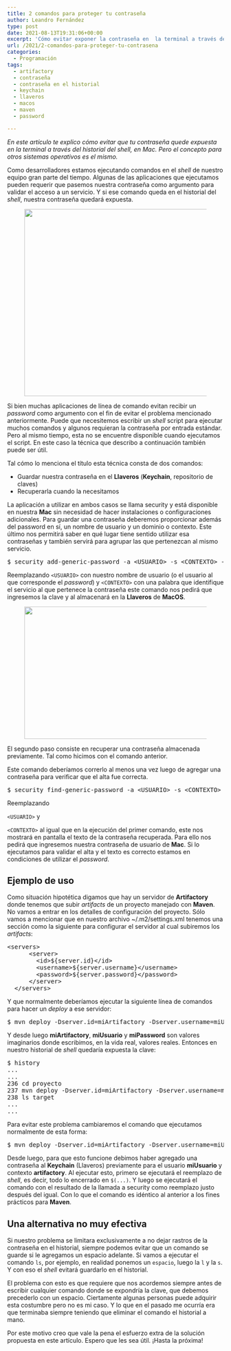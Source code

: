 ```yaml
---
title: 2 comandos para proteger tu contraseña
author: Leandro Fernández
type: post
date: 2021-08-13T19:31:06+00:00
excerpt: 'Cómo evitar exponer la contraseña en  la terminal a través del historial de comandos del shell en MacOS.'
url: /2021/2-comandos-para-proteger-tu-contrasena
categories:
  - Programación
tags:
  - artifactory
  - contraseña
  - contraseña en el historial
  - keychain
  - llaveros
  - macos
  - maven
  - password

---
```

_En este artículo te explico cómo evitar que tu contraseña quede expuesta en la terminal a través del historial del shell, en Mac. Pero el concepto para otros sistemas operativos es el mismo._

Como desarrolladores estamos ejecutando comandos en el _shell_ de nuestro equipo gran parte del tiempo. Algunas de las aplicaciones que ejecutamos pueden requerir que pasemos nuestra contraseña como argumento para validar el acceso a un servicio. Y si ese comando queda en el historial del _shell_, nuestra contraseña quedará expuesta.<figure class="wp-block-image size-full is-resized">

[<img loading="lazy" src="https://blog.drk.com.ar/wp-content/uploads/2021/08/keychain.png" alt="" class="wp-image-2744" width="744" height="434" srcset="https://blog.drk.com.ar/wp-content/uploads/2021/08/keychain.png 851w, https://blog.drk.com.ar/wp-content/uploads/2021/08/keychain-300x175.png 300w, https://blog.drk.com.ar/wp-content/uploads/2021/08/keychain-768x449.png 768w" sizes="(max-width: 744px) 100vw, 744px" />][1]</figure> 

Si bien muchas aplicaciones de línea de comando evitan recibir un _password_ como argumento con el fin de evitar el problema mencionado anteriormente. Puede que necesitemos escribir un _shell_ script para ejecutar muchos comandos y algunos requieran la contraseña por entrada estándar. Pero al mismo tiempo, esta no se encuentre disponible cuando ejecutamos el script. En este caso la técnica que describo a continuación también puede ser útil.

<!--more-->

Tal cómo lo menciona el título esta técnica consta de dos comandos:

  * Guardar nuestra contraseña en el **Llaveros** (**Keychain**, repositorio de claves)
  * Recuperarla cuando la necesitamos

La aplicación a utilizar en ambos casos se llama security y está disponible en nuestra **Mac** sin necesidad de hacer instalaciones o configuraciones adicionales. Para guardar una contraseña deberemos proporcionar además del password en sí, un nombre de usuario y un dominio o contexto. Este último nos permitirá saber en qué lugar tiene sentido utilizar esa contraseñas y también servirá para agrupar las que pertenezcan al mismo servicio.

<pre class="EnlighterJSRAW" data-enlighter-language="shell" data-enlighter-theme="" data-enlighter-highlight="" data-enlighter-linenumbers="" data-enlighter-lineoffset="" data-enlighter-title="" data-enlighter-group="">$ security add-generic-password -a &lt;USUARIO> -s &lt;CONTEXTO> -w</pre>

Reemplazando `<USUARIO>` con nuestro nombre de usuario (o el usuario al que corresponde el _password_) y `<CONTEXTO>` con una palabra que identifique el servicio al que pertenece la contraseña este comando nos pedirá que ingresemos la clave y al almacenará en la **Llaveros** de **MacOS**.

<div class="wp-block-media-text alignwide has-media-on-the-right is-stacked-on-mobile" style="grid-template-columns:auto 45%">
  <figure class="wp-block-media-text__media"><img loading="lazy" width="546" height="307" src="https://blog.drk.com.ar/wp-content/uploads/2021/08/keychain-pass-prompt.png" alt="" class="wp-image-2741 size-full" srcset="https://blog.drk.com.ar/wp-content/uploads/2021/08/keychain-pass-prompt.png 546w, https://blog.drk.com.ar/wp-content/uploads/2021/08/keychain-pass-prompt-300x169.png 300w" sizes="(max-width: 546px) 100vw, 546px" /></figure>
  
  <div class="wp-block-media-text__content">
    <p class="has-normal-font-size">
      El segundo paso consiste en recuperar una contraseña almacenada previamente. Tal como hicimos con el comando anterior.
    </p>
  </div>
</div>

Este comando deberíamos correrlo al menos una vez luego de agregar una contraseña para verificar que el alta fue correcta.

<pre class="EnlighterJSRAW" data-enlighter-language="shell" data-enlighter-theme="" data-enlighter-highlight="" data-enlighter-linenumbers="" data-enlighter-lineoffset="" data-enlighter-title="" data-enlighter-group="">$ security find-generic-password -a &lt;USUARIO> -s &lt;CONTEXTO> -w</pre>

Reemplazando 

<meta charset="utf-8" />

`<USUARIO>` y 

<meta charset="utf-8" />

`<CONTEXTO>` al igual que en la ejecución del primer comando, este nos mostrará en pantalla el texto de la contraseña recuperada. Para ello nos pedirá que ingresemos nuestra contraseña de usuario de **Mac**. Si lo ejecutamos para validar el alta y el texto es correcto estamos en condiciones de utilizar el _password_.

## Ejemplo de uso

Como situación hipotética digamos que hay un servidor de **Artifactory** donde tenemos que subir _artifacts_ de un proyecto manejado con **Maven**. No vamos a entrar en los detalles de configuración del proyecto. Sólo vamos a mencionar que en nuestro archivo ~/.m2/settings.xml tenemos una sección como la siguiente para configurar el servidor al cual subiremos los _artifacts_:

<pre class="EnlighterJSRAW" data-enlighter-language="xml" data-enlighter-theme="" data-enlighter-highlight="" data-enlighter-linenumbers="" data-enlighter-lineoffset="" data-enlighter-title="" data-enlighter-group="">&lt;servers>
      &lt;server>
        &lt;id>${server.id}&lt;/id>
        &lt;username>${server.username}&lt;/username>
        &lt;password>${server.password}&lt;/password>
      &lt;/server>
  &lt;/servers></pre>

Y que normalmente deberíamos ejecutar la siguiente línea de comandos para hacer un _deploy_ a ese servidor:

<pre class="EnlighterJSRAW" data-enlighter-language="shell" data-enlighter-theme="" data-enlighter-highlight="" data-enlighter-linenumbers="" data-enlighter-lineoffset="" data-enlighter-title="" data-enlighter-group="">$ mvn deploy -Dserver.id=miArtifactory -Dserver.username=miUsuario -Dserver.password=miPassword</pre>

Y desde luego **miArtifactory**, **miUsuario** y **miPassword** son valores imaginarios donde escribimos, en la vida real, valores reales. Entonces en nuestro historial de _shell_ quedaría expuesta la clave:

<pre class="EnlighterJSRAW" data-enlighter-language="shell" data-enlighter-theme="" data-enlighter-highlight="" data-enlighter-linenumbers="" data-enlighter-lineoffset="" data-enlighter-title="" data-enlighter-group="">$ history
...
...
236 cd proyecto
237 mvn deploy -Dserver.id=miArtifactory -Dserver.username=miUsuario -Dserver.password=miPassword
238 ls target
...
...</pre>

Para evitar este problema cambiaremos el comando que ejecutamos normalmente de esta forma:

<pre class="EnlighterJSRAW" data-enlighter-language="shell" data-enlighter-theme="" data-enlighter-highlight="" data-enlighter-linenumbers="" data-enlighter-lineoffset="" data-enlighter-title="" data-enlighter-group="">$ mvn deploy -Dserver.id=miArtifactory -Dserver.username=miUsuario -Dserver.password=$(security find-generic-password -a miUsuario -s artifactory -w)</pre>

Desde luego, para que esto funcione debimos haber agregado una contraseña al **Keychain** (Llaveros) previamente para el usuario **miUsuario** y contexto **artifactory**. Al ejecutar esto, primero se ejecutará el reemplazo de _shell_, es decir, todo lo encerrado en `$(...)`. Y luego se ejecutará el comando con el resultado de la llamada a security como reemplazo justo después del igual. Con lo que el comando es idéntico al anterior a los fines prácticos para **Maven**.

## Una alternativa no muy efectiva

Si nuestro problema se limitara exclusivamente a no dejar rastros de la contraseña en el historial, siempre podemos evitar que un comando se guarde si le agregamos un espacio adelante. Si vamos a ejecutar el comando `ls`, por ejemplo, en realidad ponemos un `espacio`, luego la `l` y la `s`. Y con eso el _shell_ evitará guardarlo en el historial.

El problema con esto es que requiere que nos acordemos siempre antes de escribir cualquier comando donde se expondría la clave, que debemos precederlo con un espacio. Ciertamente algunas personas puede adquirir esta costumbre pero no es mi caso. Y lo que en el pasado me ocurría era que terminaba siempre teniendo que eliminar el comando el historial a mano.

Por este motivo creo que vale la pena el esfuerzo extra de la solución propuesta en este artículo. Espero que les sea útil. ¡Hasta la próxima!

 [1]: https://blog.drk.com.ar/wp-content/uploads/2021/08/keychain.png